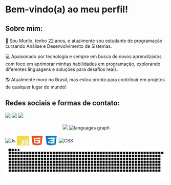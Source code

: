 # Bem-vindo(a) ao meu perfil!

## Sobre mim:

👋 Sou Murilo, tenho 22 anos, e atualmente sou estudante de programação cursando Análise e Desenvolvimento de Sistemas. 

💻 Apaixonado por tecnologia e sempre em busca de novos aprendizados com foco em aprimorar minhas habilidades em programação, explorando diferentes linguagens e soluções para desafios reais.

🌎 Atualmente moro no Brasil, mas estou pronto para contribuir em projetos de qualquer lugar do mundo!
 
## Redes sociais e formas de contato:
 
<div> 
  <a href="https://instagram.com/murilodays" target="_blank"><img src="https://img.shields.io/badge/-Instagram-%23E4405F?style=for-the-badge&logo=instagram&logoColor=white" target="_blank"></a>
  <a href="https://www.linkedin.com/in/murilodays/" target="_blank"><img src="https://img.shields.io/badge/-LinkedIn-%230077B5?style=for-the-badge&logo=linkedin&logoColor=white" target="_blank"></a>
  <a href = "mailto:contatomurilodays@gmail.com"><img src="https://img.shields.io/badge/Gmail-D14836?style=for-the-badge&logo=gmail&logoColor=white"></a>
</div>

<br>

<div align="center">
  <img src="https://github-readme-stats.vercel.app/api?username=murilodays&count_private=true&show_icons=true&theme=slateorange" heigth="200" />
  <img src="https://github-readme-stats.vercel.app/api/top-langs?username=murilodays&locale=pt-br&hide_title=false&layout=compact&langs_count=5&theme=slateorange&hide_border=false&order=2" height="200" alt="languages graph" />
</div>
    
<div style="display: inline_block"><br>
  <img  align="center" alt="Js" height="30" width="40" src="https://cdn.jsdelivr.net/gh/devicons/devicon@latest/icons/react/react-original.svg">
  <img align="center" alt="Js" height="30" width="40" src="https://raw.githubusercontent.com/devicons/devicon/master/icons/javascript/javascript-plain.svg">
  <img align="center" alt="HTML" height="30" width="40" src="https://raw.githubusercontent.com/devicons/devicon/master/icons/html5/html5-original.svg">
  <img align="center" alt="CSS" height="30" width="40" src="https://raw.githubusercontent.com/devicons/devicon/master/icons/css3/css3-original.svg">
  <img align="center" alt="CSS" height="30" width="40" src="https://cdn.jsdelivr.net/gh/devicons/devicon@latest/icons/python/python-original.svg">
</div>

<div alight="center">
<img src="https://raw.githubusercontent.com/murilodays/murilodays/output/snake.svg" alt="Snake animation" />
</div>
